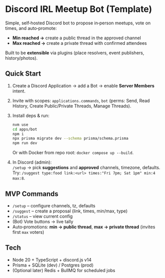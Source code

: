 # Discord IRL Meetup Bot (Template)

Simple, self‑hosted Discord bot to propose in‑person meetups, vote on times, and auto‑promote:
- **Min reached →** create a public thread in the approved channel
- **Max reached →** create a private thread with confirmed attendees

Built to be **extensible** via plugins (place resolvers, event publishers, history/photos).

## Quick Start
1. Create a Discord Application → add a Bot → enable **Server Members** intent.
2. Invite with scopes: `applications.commands`, `bot` (perms: Send, Read History, Create Public/Private Threads, Manage Threads).
3. Install deps & run:
   ```bash
   nvm use
   cd apps/bot
   npm i
   npx prisma migrate dev --schema prisma/schema.prisma
   npm run dev
   ```
   Or with Docker from repo root: `docker compose up --build`.

4. In Discord (admin):  
   `/setup` → pick **suggestions** and **approved** channels, timezone, defaults.  
   Try: `/suggest type:food link:<url> times:"Fri 7pm; Sat 1pm" min:4 max:8`.

## MVP Commands
- `/setup` – configure channels, tz, defaults
- `/suggest` – create a proposal (link, times, min/max, type)
- `/status` – view current config
- (Bot) Vote buttons → live tally
- Auto‑promotions: **min → public thread**, **max → private thread** (invites first `max` voters)

## Tech
- Node 20 + TypeScript + discord.js v14
- Prisma + SQLite (dev) / Postgres (prod)
- (Optional later) Redis + BullMQ for scheduled jobs
